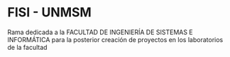 # FISI - UNMSM
Rama dedicada a la FACULTAD DE INGENIERÍA DE SISTEMAS E INFORMÁTICA
para la posterior creación de proyectos en los laboratorios de la facultad

